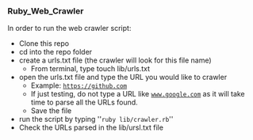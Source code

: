 ### Ruby_Web_Crawler

In order to run the web crawler script:

* Clone this repo
* cd into the repo folder
* create a urls.txt file (the crawler will look for this file name)
  * From terminal, type touch lib/urls.txt
* open the urls.txt file and type the URL you would like to crawler
  * Example: <code>https://github.com</code>
  * If just testing, do not type a URL like <code>www.google.com</code> as it will take time to parse all the URLs found.
  * Save the file
* run the script by typing ''<code>ruby lib/crawler.rb</code>''
* Check the URLs parsed in the lib/ursl.txt file
